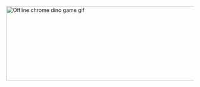 <img align="right" src="https://user-images.githubusercontent.com/53064235/134567339-5f6fd4a5-398a-437f-a2c0-939b89ec6527.gif" alt="Offline chrome dino game gif" width=550px height=200px/>
